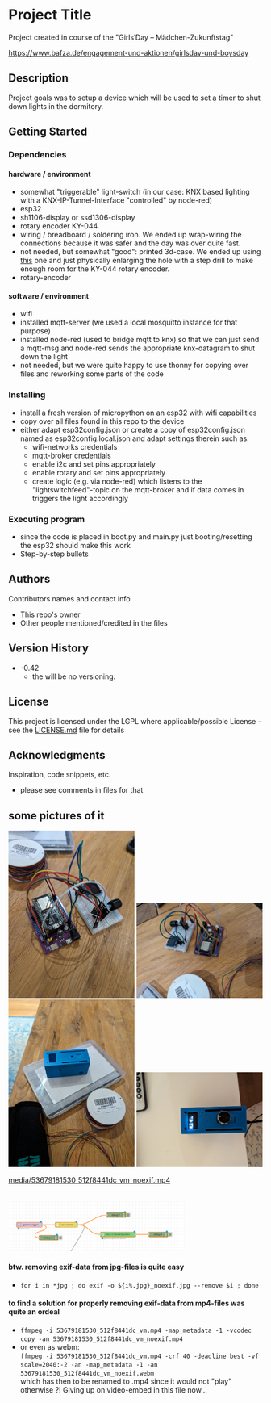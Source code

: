 # Project Title

Project created in course of the "Girls‘Day – Mädchen-Zukunftstag"

https://www.bafza.de/engagement-und-aktionen/girlsday-und-boysday

## Description

Project goals was to setup a device which will be used to  set a timer to shut down lights in the dormitory.

## Getting Started

### Dependencies

#### hardware / environment
  * somewhat "triggerable" light-switch (in our case: KNX based lighting with a KNX-IP-Tunnel-Interface "controlled" by node-red)
  * esp32
  * sh1106-display or ssd1306-display
  * rotary encoder KY-044
  * wiring / breadboard / soldering iron. We ended up wrap-wiring the connections because it was safer and the day was over quite fast.
  * not needed, but somewhat "good": printed 3d-case. We ended up using [this](https://www.printables.com/de/model/94864-esp32-project-enclosure-with-oled-ssd1306-096) one 
    and just physically enlarging the hole with a step drill to make enough room for the KY-044 rotary encoder.
  * rotary-encoder


#### software / environment
  * wifi 
  * installed mqtt-server (we used a local mosquitto instance for that purpose)
  * installed node-red (used to bridge mqtt to knx) so that we can just send a mqtt-msg and node-red sends the appropriate knx-datagram to shut down the light
  * not needed, but we were quite happy to use thonny for copying over files and reworking some parts of the code

### Installing

* install a fresh version of micropython on an esp32 with wifi capabilities 
* copy over all files found in this repo to the device
* either adapt esp32config.json or create a copy of esp32config.json named as esp32config.local.json and adapt settings therein such as:
  * wifi-networks credentials
  * mqtt-broker credentials
  * enable i2c and set pins appropriately
  * enable rotary and set pins appropriately
  * create logic (e.g. via node-red) which listens to the "lightswitchfeed"-topic on the mqtt-broker and if data comes in triggers the light accordingly

### Executing program

* since the code is placed in boot.py and main.py just booting/resetting the esp32 should make this work
* Step-by-step bullets

## Authors

Contributors names and contact info

* This repo's owner
* Other people mentioned/credited in the files

## Version History

* -0.42
    * the will be no versioning.

## License

This project is licensed under the LGPL where applicable/possible License - see the [LICENSE.md](LICENSE.md) file for details

## Acknowledgments

Inspiration, code snippets, etc.
* please see comments in files for that


## some pictures of it
[<img src="media/53678932185_17f35cdcf2_o_noexif.jpg" width="250"/>](media/53678932185_17f35cdcf2_o_noexif.jpg)
[<img src="media/53678474571_7016aef8c0_o_noexif.jpg" width="250"/>](media/53678474571_7016aef8c0_o_noexif.jpg)<br/>
[<img src="media/53677607202_37d839e11e_o_noexif.jpg" width="250"/>](media/53677607202_37d839e11e_o_noexif.jpg)
[<img src="media/53678942538_5d5f78f434_o_noexif.jpg" width="250"/>](media/53678942538_5d5f78f434_o_noexif.jpg)<br/>

[media/53679181530_512f8441dc_vm_noexif.mp4](media/53679181530_512f8441dc_vm_noexif.mp4)<br/>
<br/><br/>
[<img src="media/Bildschirmfoto_nodered.png" width="350"/>](media/Bildschirmfoto_nodered.png)<br/>

#### btw. removing exif-data from jpg-files is quite easy
* ```for i in *jpg ; do exif -o ${i%.jpg}_noexif.jpg --remove $i ; done```

#### to find a solution for properly removing exif-data from mp4-files was quite an ordeal
* ```ffmpeg -i 53679181530_512f8441dc_vm.mp4 -map_metadata -1 -vcodec copy -an 53679181530_512f8441dc_vm_noexif.mp4```
* or even as webm:<br/>```ffmpeg -i 53679181530_512f8441dc_vm.mp4 -crf 40 -deadline best -vf scale=2040:-2 -an -map_metadata -1 -an 53679181530_512f8441dc_vm_noexif.webm```<br/>
which has then to be renamed to .mp4 since it would not "play" otherwise ?! Giving up on video-embed in this file now...

